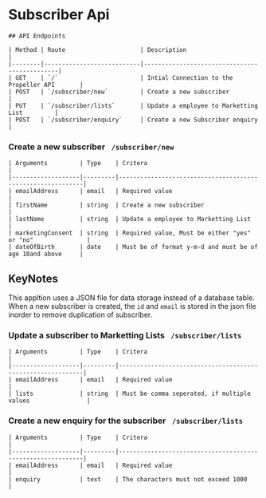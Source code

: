 # Subscriber Api

```
## API Endpoints

| Method | Route                     | Description                                  |
|--------|---------------------------|----------------------------------------------|
| GET    | `/`                       | Intial Connection to the Propeller API       |
| POST   | `/subscriber/new`         | Create a new subscriber                      |
| PUT    | `/subscriber/lists`       | Update a employee to Marketting List         |
| POST   | `/subscriber/enquiry`     | Create a new Subscriber enquiry              |
```

### Create a new subscriber ``` /subscriber/new```
```
| Arguments         | Type    | Critera                                                    |
|-------------------|---------|------------------------------------------------------------|
| emailAddress      | email   | Required value                                             |
| firstName         | string  | Create a new subscriber                                    |
| lastName          | string  | Update a employee to Marketting List                       |
| marketingConsent  | string  | Required value, Must be either "yes" or "no"               |
| dateOfBirth       | date    | Must be of format y-m-d and must be of age 18and above     |
```
## KeyNotes

This appltion uses a JSON file for data storage instead of a database table. When a new subscriber is created, the ```id``` and ```email``` is stored in the json file inorder to remove duplication of subscriber.


### Update a subscriber to Marketting Lists ``` /subscriber/lists```
```
| Arguments         | Type    | Critera                                                    |
|-------------------|---------|------------------------------------------------------------|
| emailAddress      | email   | Required value                                             |
| lists             | string  | Must be comma seperated, if multiple values                |
```


### Create a new enquiry for the subscriber ``` /subscriber/lists```
```
| Arguments         | Type    | Critera                                                    |
|-------------------|---------|------------------------------------------------------------|
| emailAddress      | email   | Required value                                             |
| enquiry           | text    | The characters must not exceed 1000                        |
```
